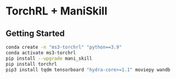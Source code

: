 # TorchRL + ManiSkill

## Getting Started


```bash
conda create -n "ms3-torchrl" "python==3.9"
conda activate ms3-torchrl
pip install --upgrade mani_skill
pip install torchrl
pip3 install tqdm tensorboard "hydra-core>=1.1" moviepy wandb
```